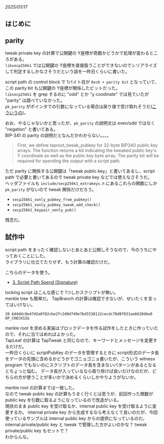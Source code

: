 # 

_2025/01/17_

## はじめに

## parity

tweak private key の計算で公開鍵の Y座標が奇数かどうかで処理が変わるところがある。  
`libsecp256k1` では公開鍵の Y座標を直接扱うことができないのでシリアライズして判定するしかなさそうだという話を一昨日くらいに書いた。

script path の control block で 1バイト目が `0xc0 + parity bit` となっていて、この parity bit も公開鍵の Y座標が関係したビットだった。  
`libsecp256k1` を grep するのに "odd" とか "y coodinate" では見ていたが "parity" は調べていなかった。  
`pk_parity` がポインタでの引数になっている場合は戻り値で受け取れそうだ([こういうの](https://github.com/bitcoin-core/secp256k1/blob/v0.6.0/include/secp256k1_extrakeys.h#L88-L90))。

おお、やるじゃないかと思ったが、`pk_parity` の説明文は even/odd ではなく "negation" と書いてある。  
BIP-341 の parity の説明だとなんだかわからない。。。。

> First, we define taproot_tweak_pubkey for 32-byte BIP340 public key arrays. The function returns a bit indicating the tweaked public key's Y coordinate as well as the public key byte array. The parity bit will be required for spending the output with a script path.

ただ parity に関係する公開鍵は「tweak public key」と書いてあるし、script path で必要と書いてあるので tweak private key などでは使えなさそうだ。  
ヘッダファイルも `include/secp256k1_extrakeys.h` にあるこれらの関数にしか `pk_parity` がないので tweak 関係だけだろう。

* `secp256k1_xonly_pubkey_from_pubkey()`
* `secp256k1_xonly_pubkey_tweak_add_check()`
* `secp256k1_keypair_xonly_pub()`

残念だ。

## 試作中

script path をまったく確認しないとあとあと公開しそうなので、今のうちにやっておくことにした。  
ライブラリに仕立てたりせず、もう計算の確認だけだ。

こちらのデータを使う。

* [3. Script Path Spend (Signature)](https://learnmeabitcoin.com/technical/upgrades/taproot/#example-3-script-path-spend-signature)

locking script はこんな感じで 1つしかスクリプトが無い。  
merkle tree も簡単だ。
TapBranch の計算は確認できないが、ぜいたくを言ってはいけない。

```
20 6d4ddc0e47d2e8f82cbe2fc2d0d749e7bd3338112cecdc76d8f831ae6620dbe0
OP_CHECKSIG
```

merkle root を求める実装はブロックデータを作る試作をしたときに作っていたので、それに当てはめればよかった。  
TapLeaf の計算は TapTweak と同じなので、キーワードとメッセージを変更するだけだ。  
一昨日くらいに scriptPubKey のデータを管理するときに script形式のデータ長をデータの先頭に含めるかどうかでゴニョゴニョ書いたが、こういう witness program でもないのにスクリプトのデータ長を含まないパターンがあるとなるとちょっと悩む。
データ長が入っているなら取り除けば良いだけなのだが、どちらの方が使うことが多いかで決めるくらいしかやりようがないか。

merkle root の計算までは一致した。  
なので tweak public key の計算もうまく行くとは思うが、前回作った関数が public key を引数に取るようになっているので改造がいる。  
現状のまま public key を受け取るか、internal public key を受け取るように変更するか。
internal private key から生成するなら考えなくて良いのだが、今回使っているサンプルは internal public key からの提供になっているのだ。  
internal private/public key と tweak で管理した方がよいのかな？ tweak private/public key もセットで？  
わからんな。
